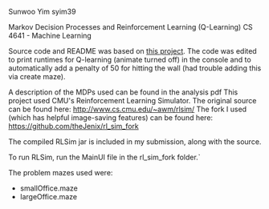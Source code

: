Sunwoo Yim
syim39

Markov Decision Processes and Reinforcement Learning (Q-Learning)
CS 4641 - Machine Learning

Source code and README was based on [this project](https://github.com/iRapha/CS4641/tree/master/P4). The code was edited to print runtimes for Q-learning (animate turned off) in the console and to automatically add a penalty of 50 for hitting the wall (had trouble adding this via create maze).

A description of the MDPs used can be found in the analysis pdf
This project used CMU's Reinforcement Learning Simulator.
The original source can be found here:
http://www.cs.cmu.edu/~awm/rlsim/
The fork I used (which has helpful image-saving features) can be found here:
https://github.com/theJenix/rl_sim_fork

The compiled RLSim jar is included in my submission, along with the source.

To run RLSim, run the MainUI file in the rl_sim_fork folder.`

The problem mazes used were:
* smallOffice.maze
* largeOffice.maze
